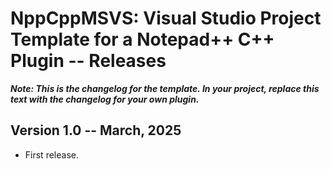 # NppCppMSVS: Visual Studio Project Template for a Notepad++ C++ Plugin -- Releases

***Note: This is the changelog for the template. In your project, replace this text with the changelog for your own plugin.***

## Version 1.0 -- March, 2025

* First release.